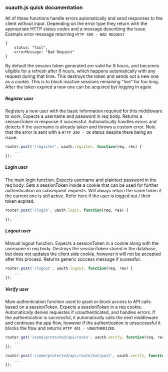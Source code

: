 ### xuauth.js quick documentation

All of these functions handle errors automatically and send responses to the client without input. Depending on the error type they return with the appropriate HTTP status codes and a message describing the issue.
Example error message returning ``HTTP 400 - BAD REQUEST``
```JS
{
    status: "fail",
    errorMessage: "Bad Request"
}
```
By default the session token generated are valid for 8 hours, and becomes eligible for a refresh after 6 hours, which happens automatically with any request during that time. This destroys the token and sends out a new one as a cookie. This is to block inactive sessions remaining "live" for too long. After the token expired a new one can be acquired byt logging in again.

##### Register user
Registers a new user with the basic information required for this middleware to work. Expects a username and password in req body. Returns a sessionToken in response if successful. Automatically handles errors and detects if the username is already taken and throws a custom error. Note that the error is sent with a ``HTTP 200 - OK`` status despite there being an issue.
```js
router.post('/register', uauth.register, function(req, res) {
    ...
});
```
##### Login user
The main login function. Expects username and plaintext password in the req body. Sets a sessionToken inside a cookie that can be used for further authentication on subsequent requests. Will always return the same token if the current one is still active. Refer here if the user is logged out / their token expired.
```js
router.post('/login', uauth.login, function(req, res) {
    ...
});
```
##### Logout user
Manual logout function. Expects a sessionToken in a cookie along with the username in req body. Destroys the sessionToken stored in the database, but does not updates the client side cookie, however it will not be accepted after this process. Returns generic success message if sucessful.
```js
router.post('/logout', uauth.logout, function(req, res) {
    ...
});
```

##### Verify user
Main authentication function used to grant or block access to API calls based on a sessionToken. Expects a sessionToken in a req cookie. Automatically denies requestes if unauthenticated, and handles errors. If the authentication is successful, it automatically calls the next middleware and continues the app flow, however if the authentication is unsuccessful it blocks the flow and returns ``HTTP 401 - UNAUTHORIZED``.
```js
router.get('/some/protected/api/route', uauth.verify, function(req, res) {
    ...
});

router.post('/some/protected/api/route/but/post', uauth.verify, function(req, res) {
    ...
});
```